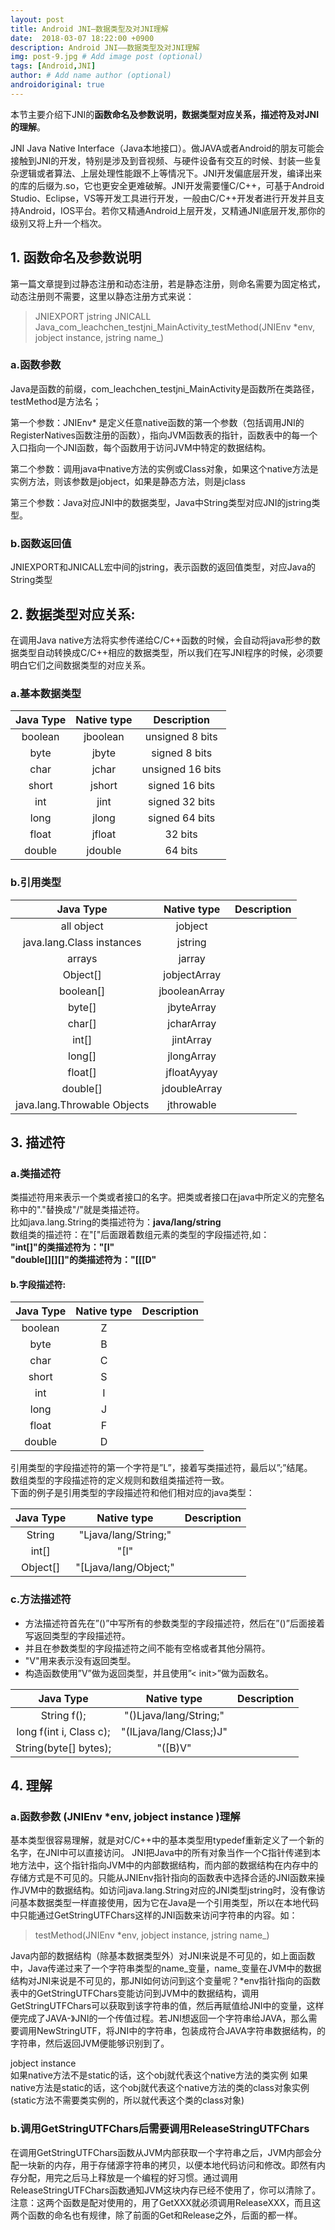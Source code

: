 ```yaml
---
layout: post
title: Android JNI—数据类型及对JNI理解
date:  2018-03-07 18:22:00 +0900  
description: Android JNI——数据类型及对JNI理解
img: post-9.jpg # Add image post (optional)
tags: [Android,JNI]
author: # Add name author (optional)
androidoriginal: true
---
```

本节主要介绍下JNI的**函数命名及参数说明，数据类型对应关系，描述符及对JNI的理解**。

JNI Java Native Interface（Java本地接口）。做JAVA或者Android的朋友可能会接触到JNI的开发，特别是涉及到音视频、与硬件设备有交互的时候、封装一些复杂逻辑或者算法、上层处理性能跟不上等情况下。JNI开发偏底层开发，编译出来的库的后缀为.so，它也更安全更难破解。JNI开发需要懂C/C++，可基于Android Studio、Eclipse，VS等开发工具进行开发，一般由C/C++开发者进行开发并且支持Android，IOS平台。若你又精通Android上层开发，又精通JNI底层开发,那你的级别又将上升一个档次。

## **1. 函数命名及参数说明** ##
第一篇文章提到过静态注册和动态注册，若是静态注册，则命名需要为固定格式，动态注册则不需要，这里以静态注册方式来说：
>JNIEXPORT jstring JNICALL Java_com_leachchen_testjni_MainActivity_testMethod(JNIEnv \*env, jobject instance, jstring name_)

### **a.函数参数** ###
Java是函数的前缀，com_leachchen_testjni_MainActivity是函数所在类路径，testMethod是方法名；<br>

第一个参数：JNIEnv* 是定义任意native函数的第一个参数（包括调用JNI的RegisterNatives函数注册的函数），指向JVM函数表的指针，函数表中的每一个入口指向一个JNI函数，每个函数用于访问JVM中特定的数据结构。

第二个参数：调用java中native方法的实例或Class对象，如果这个native方法是实例方法，则该参数是jobject，如果是静态方法，则是jclass

第三个参数：Java对应JNI中的数据类型，Java中String类型对应JNI的jstring类型。

### **b.函数返回值** ###
JNIEXPORT和JNICALL宏中间的jstring，表示函数的返回值类型，对应Java的String类型

## **2. <a href="http://blog.csdn.net/xyang81/article/details/42047899" style="text-decoration: none;" target="\_blank"  title="点击前往">数据类型对应关系:</a>** ##   
在调用Java native方法将实参传递给C/C++函数的时候，会自动将java形参的数据类型自动转换成C/C++相应的数据类型，所以我们在写JNI程序的时候，必须要明白它们之间数据类型的对应关系。

### **a.基本数据类型** ###

Java Type | Native type | Description
:-: | :-: | :-:
boolean  | jboolean| unsigned 8 bits
byte | jbyte | signed 8 bits
char | jchar | unsigned 16 bits
short | jshort | signed 16 bits
int | jint | signed 32 bits
long | jlong | signed 64 bits
float | jfloat | 32 bits
double | jdouble | 64 bits

### **b.引用类型** ###

Java Type | Native type | Description
:-: | :-: | :-:
all object  | jobject|
java.lang.Class instances | jstring |
arrays | jarray |
Object[] | jobjectArray |
boolean[] | jbooleanArray |
byte[] | jbyteArray |
char[] | jcharArray |
int[] | jintArray |
long[] | jlongArray |
float[] | jfloatAyyay |
double[] | jdoubleArray |
java.lang.Throwable Objects | jthrowable |

## **3. <a href="http://blog.csdn.net/likuan0214/article/details/52584785" style="text-decoration: none;" target="\_blank"  title="点击前往">描述符</a>** ##  
### **a.类描述符** ###
类描述符用来表示一个类或者接口的名字。把类或者接口在java中所定义的完整名称中的"."替换成"/"就是类描述符。<br>
比如java.lang.String的类描述符为：**java/lang/string**<br>
数组类的描述符：在"["后面跟着数组元素的类型的字段描述符,如：<br>
**"int[]"**的类描述符为：**"[I"**<br>
**"double[][][]"**的类描述符为：**"[[[D"**<br>

#### **b.字段描述符:** ####

Java Type | Native type | Description
:-: | :-: | :-:
boolean  | Z|
byte | B |
char | C |
short | S |
int | I |
long | J |
float | F |
double | D |

引用类型的字段描述符的第一个字符是”L”，接着写类描述符，最后以”;”结尾。<br>
数组类型的字段描述符的定义规则和数组类描述符一致。 <br>
下面的例子是引用类型的字段描述符和他们相对应的java类型：<br>

Java Type | Native type | Description
:-: | :-: | :-:
String  | "Ljava/lang/String;"|
int[] | "[I" |
Object[] | "[Ljava/lang/Object;" |

### **c.方法描述符** ###
- 方法描述符首先在”()”中写所有的参数类型的字段描述符，然后在”()”后面接着写返回类型的字段描述符。
- 并且在参数类型的字段描述符之间不能有空格或者其他分隔符。
- "V"用来表示没有返回类型。
- 构造函数使用”V”做为返回类型，并且使用”< init>”做为函数名。

Java Type | Native type | Description
:-: | :-: | :-:
String f();  | 	"()Ljava/lang/String;"|
long f(int i, Class c); | "(ILjava/lang/Class;)J" |
String(byte[] bytes); | 	"([B)V" |

## **4. 理解** ##   
### **a.函数参数 (JNIEnv \*env, jobject instance )理解** ###
基本类型很容易理解，就是对C/C++中的基本类型用typedef重新定义了一个新的名字，在JNI中可以直接访问。
JNI把Java中的所有对象当作一个C指针传递到本地方法中，这个指针指向JVM中的内部数据结构，而内部的数据结构在内存中的存储方式是不可见的。只能从JNIEnv指针指向的函数表中选择合适的JNI函数来操作JVM中的数据结构。如访问java.lang.String对应的JNI类型jstring时，没有像访问基本数据类型一样直接使用，因为它在Java是一个引用类型，所以在本地代码中只能通过GetStringUTFChars这样的JNI函数来访问字符串的内容。如：
>testMethod(JNIEnv \*env, jobject instance, jstring name_)

Java内部的数据结构（除基本数据类型外）对JNI来说是不可见的，如上面函数中，Java传递过来了一个字符串类型的name_变量，name_变量在JVM中的数据结构对JNI来说是不可见的，那JNI如何访问到这个变量呢？\*env指针指向的函数表中的GetStringUTFChars变能访问到JVM中的数据结构，调用GetStringUTFChars可以获取到该字符串的值，然后再赋值给JNI中的变量，这样便完成了JAVA-》JNI的一个传值过程。若JNI想返回一个字符串给JAVA，那么需要调用NewStringUTF，将JNI中的字符串，包装成符合JAVA字符串数据结构，的字符串，然后返回JVM便能够识别到了。

jobject instance<br>
如果native方法不是static的话，这个obj就代表这个native方法的类实例
如果native方法是static的话，这个obj就代表这个native方法的类的class对象实例(static方法不需要类实例的，所以就代表这个类的class对象)

### **b.调用GetStringUTFChars后需要调用ReleaseStringUTFChars** ###
在调用GetStringUTFChars函数从JVM内部获取一个字符串之后，JVM内部会分配一块新的内存，用于存储源字符串的拷贝，以便本地代码访问和修改。即然有内存分配，用完之后马上释放是一个编程的好习惯。通过调用ReleaseStringUTFChars函数通知JVM这块内存已经不使用了，你可以清除了。注意：这两个函数是配对使用的，用了GetXXX就必须调用ReleaseXXX，而且这两个函数的命名也有规律，除了前面的Get和Release之外，后面的都一样。
